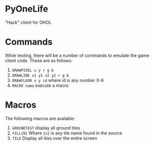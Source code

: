 # PyOneLife
"Hack" client for OHOL

# Commands
While testing, there will be a number of commands to emulate the game client code. These are as follows: 
1. `DRAWPIXEL x y r g b`
2. `DRAWLINE x1 y1 x2 y2 r g b`
3. `DRAWFLOOR x y id` where id is any number 0-6
4. `MACRO name` execute a macro

# Macros
The following macros are avalable:
1. `GROUNDTEST` display all ground tiles
2. `FILL{N}` Where `{n}` is any tile name found in the source
3. `TILE` Display all tiles over the entire screen
